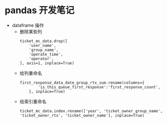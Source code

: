# pandas 开发笔记

* dataframe 操作
    - 删除某些列
        ```
        ticket_mc_data.drop([
            'user_name',
            'group_name',
            'operate_time',
            'operator',
        ], axis=1, inplace=True)
        ```
    - 给列重命名
        ```
        first_response_data_date_group_rtx_sum.rename(columns={
                'is_this_queue_first_response':'first_response_count',
            }, inplace=True)
        ```
    - 给索引重命名
        ```
        ticket_mc_data.index.rename(['year', 'ticket_owner_group_name', 'ticket_owner_rtx', 'ticket_owner_name'], inplace=True)
        ```
